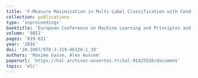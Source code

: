 ```yaml
---
title: 'F-Measure Maximization in Multi-Label Classification with Conditionally Independent Label Subsets'
collection: publications
type: 'inproceedings'
booktitle: 'European Conference on Machine Learning and Principles and Practice of Knowledge Discovery in Databases (ECML-PKDD)'
volume: '9851'
pages: '619-631'
year: '2016'
doi: '10.1007/978-3-319-46128-1_39'
authors: 'Maxime Gasse, Alex Aussem'
paperurl: 'https://hal.archives-ouvertes.fr/hal-01425528/document'
topic: 'mlc'
---
```


